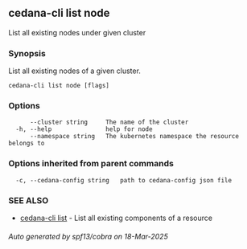 ## cedana-cli list node

List all existing nodes under given cluster

### Synopsis

List all existing nodes of a given cluster.

```
cedana-cli list node [flags]
```

### Options

```
      --cluster string     The name of the cluster
  -h, --help               help for node
      --namespace string   The kubernetes namespace the resource belongs to
```

### Options inherited from parent commands

```
  -c, --cedana-config string   path to cedana-config json file
```

### SEE ALSO

* [cedana-cli list](cedana-cli_list.md)	 - List all existing components of a resource

###### Auto generated by spf13/cobra on 18-Mar-2025
